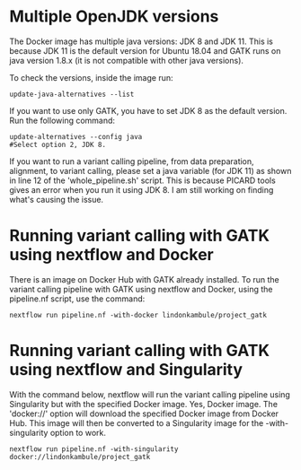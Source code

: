 # Multiple OpenJDK versions
The Docker image has multiple java versions: JDK 8 and JDK 11. This is because JDK 11 is the default version for Ubuntu 18.04 and GATK runs on java version 1.8.x (it is not compatible with other java versions).

To check the versions, inside the image run:
```
update-java-alternatives --list
```

If you want to use only GATK, you have to set JDK 8 as the default version. Run the following command:
```
update-alternatives --config java
#Select option 2, JDK 8.
```



If you want to run a variant calling pipeline, from data preparation, alignment, to variant calling, please set a java variable (for JDK 11) as shown in line 12 of the 'whole_pipeline.sh' script. This is because PICARD tools gives an error when you run it using JDK 8. I am still working on finding what's causing the issue.


# Running variant calling with GATK using nextflow and Docker
There is an image on Docker Hub with GATK already installed. To run the variant calling pipeline with GATK using nextflow and Docker, using the pipeline.nf script, use the command:
```
nextflow run pipeline.nf -with-docker lindonkambule/project_gatk
```

# Running variant calling with GATK using nextflow and Singularity
With the command below, nextflow will run the variant calling pipeline using Singularity but with the specified Docker image. Yes, Docker image. The 'docker://' option will download the specified Docker image from Docker Hub. This image will then be converted to a Singularity image for the -with-singularity option to work.
```
nextflow run pipeline.nf -with-singularity docker://lindonkambule/project_gatk
```
